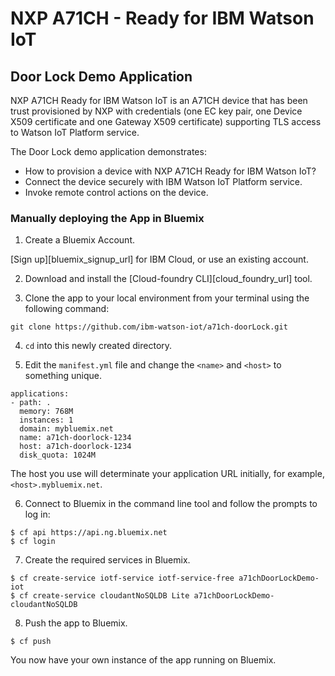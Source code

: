 # NXP A71CH - Ready for IBM Watson IoT
## Door Lock Demo Application

NXP A71CH Ready for IBM Watson IoT is an A71CH device that has been trust provisioned 
by NXP with credentials (one EC key pair, one Device X509 certificate and one Gateway 
X509 certificate) supporting TLS access to Watson IoT Platform service.

The Door Lock demo application demonstrates:

* How to provision a device with NXP A71CH Ready for IBM Watson IoT?
* Connect the device securely with IBM Watson IoT Platform service.
* Invoke remote control actions on the device.

### Manually deploying the App in Bluemix

1. Create a Bluemix Account.

  [Sign up][bluemix_signup_url] for IBM Cloud, or use an existing account.

2. Download and install the [Cloud-foundry CLI][cloud_foundry_url] tool.

3. Clone the app to your local environment from your terminal using the following command:

  ```
  git clone https://github.com/ibm-watson-iot/a71ch-doorLock.git
  ```

4. `cd` into this newly created directory.

5. Edit the `manifest.yml` file and change the `<name>` and `<host>` to something unique.

  ```
  applications:
  - path: .
    memory: 768M
    instances: 1
    domain: mybluemix.net
    name: a71ch-doorlock-1234
    host: a71ch-doorlock-1234
    disk_quota: 1024M
  ```
  The host you use will determinate your application URL initially, for example, `<host>.mybluemix.net`.

6. Connect to Bluemix in the command line tool and follow the prompts to log in:

  ```
  $ cf api https://api.ng.bluemix.net
  $ cf login
  ```
7. Create the required services in Bluemix.

  ```
  $ cf create-service iotf-service iotf-service-free a71chDoorLockDemo-iot
  $ cf create-service cloudantNoSQLDB Lite a71chDoorLockDemo-cloudantNoSQLDB
  ```

8. Push the app to Bluemix.

  ```
  $ cf push
  ```

You now have your own instance of the app running on Bluemix.  



